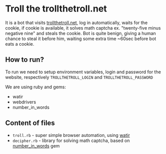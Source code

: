# Troll the trollthetroll.net

It is a bot that visits [trollthetroll.net](https://trollthetroll.net),
log in automatically, waits for the cookie, if cookie is available,
it solves math captcha ex. "twenty-five minus negative nine" and steals the cookie.
Bot is quite benign, giving a human chance to steal it before him, waiting
some extra time ~60sec before bot eats a cookie.

## How to run?

To run we need to setup environment variables, login and password for
the website, respectively `TROLLTHETROLL_LOGIN` and `TROLLTHETROLL_PASSWORD`

We are using ruby and gems:
 * watir
 * webdrivers
 * number_in_words

 ## Content of files
 
  * `troll.rb` - super simple browser automation, using [watir](http://watir.com/)
  * `decipher.rb` - library for solving math captcha, 
 based on [number_in_words](https://github.com/markburns/numbers_in_words) gem
